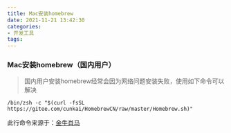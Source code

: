 ```yaml
---
title: Mac安装homebrew
date: 2021-11-21 13:42:30
categories:
- 开发工具
tags:
---
```


### Mac安装homebrew（国内用户）

> 国内用户安装homebrew经常会因为网络问题安装失败，使用如下命令可以解决

```shell
/bin/zsh -c "$(curl -fsSL https://gitee.com/cunkai/HomebrewCN/raw/master/Homebrew.sh)"
```

此行命令来源于：[金牛肖马](https://zhuanlan.zhihu.com/p/111014448)
